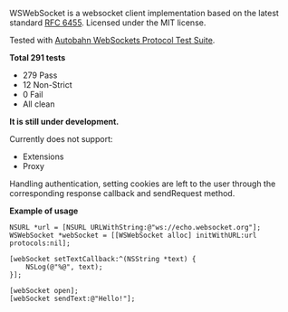 WSWebSocket is a websocket client implementation based on the latest standard [RFC 6455][RFC]. Licensed under the MIT license.

Tested with [Autobahn WebSockets Protocol Test Suite][Autobahn].  

**Total 291 tests**

- 279 Pass  
- 12 Non-Strict  
- 0 Fail  
- All clean  

**It is still under development.**

Currently does not support:

- Extensions
- Proxy

Handling authentication, setting cookies are left to the user through the corresponding response callback and sendRequest method.

**Example of usage**

    NSURL *url = [NSURL URLWithString:@"ws://echo.websocket.org"];
    WSWebSocket *webSocket = [[WSWebSocket alloc] initWithURL:url protocols:nil];

    [webSocket setTextCallback:^(NSString *text) {
        NSLog(@"%@", text);
    }];
    
    [webSocket open];
    [webSocket sendText:@"Hello!"];



[Autobahn]: http://www.tavendo.de/autobahn/testsuite.html
[RFC]: http://tools.ietf.org/html/rfc6455
